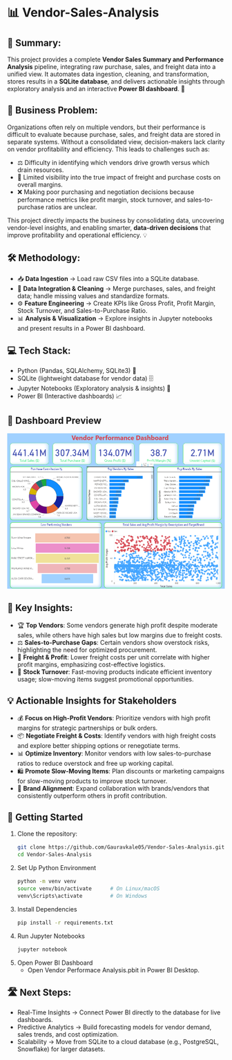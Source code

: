 # 📊 Vendor-Sales-Analysis

## 📝 Summary:
This project provides a complete **Vendor Sales Summary and Performance Analysis** pipeline, integrating raw purchase, sales, and freight data into a unified view. It automates data ingestion, cleaning, and transformation, stores results in a **SQLite database**, and delivers actionable insights through exploratory analysis and an interactive **Power BI dashboard**. 🚀

## 🏢 Business Problem:
Organizations often rely on multiple vendors, but their performance is difficult to evaluate because purchase, sales, and freight data are stored in separate systems. Without a consolidated view, decision-makers lack clarity on vendor profitability and efficiency. This leads to challenges such as:  

* ⚖️ Difficulty in identifying which vendors drive growth versus which drain resources.  
* 👀 Limited visibility into the true impact of freight and purchase costs on overall margins.  
* ❌ Making poor purchasing and negotiation decisions because performance metrics like profit margin, stock turnover, and sales-to-purchase ratios are unclear.  

This project directly impacts the business by consolidating data, uncovering vendor-level insights, and enabling smarter, **data-driven decisions** that improve profitability and operational efficiency. 💡

## 🛠️ Methodology:
* 📥 **Data Ingestion** → Load raw CSV files into a SQLite database.  
* 🔗 **Data Integration & Cleaning** → Merge purchases, sales, and freight data; handle missing values and standardize formats.  
* ⚙️ **Feature Engineering** → Create KPIs like Gross Profit, Profit Margin, Stock Turnover, and Sales-to-Purchase Ratio.  
* 📊 **Analysis & Visualization** → Explore insights in Jupyter notebooks and present results in a Power BI dashboard.  

## 💻 Tech Stack:
* Python (Pandas, SQLAlchemy, SQLite3) 🐍  
* SQLite (lightweight database for vendor data) 🗄️  
* Jupyter Notebooks (Exploratory analysis & insights) 📓  
* Power BI (Interactive dashboards) 📈  

## 📸 Dashboard Preview
![Dashboard Preview](https://github.com/Gauravkale05/Vendor-Sales-Analysis-/blob/main/SnapShot%20of%20the%20Dashboard.png)

## 🔑 Key Insights:
* 🏆 **Top Vendors**: Some vendors generate high profit despite moderate sales, while others have high sales but low margins due to freight costs.  
* ⚖️ **Sales-to-Purchase Gaps**: Certain vendors show overstock risks, highlighting the need for optimized procurement.  
* 🚚 **Freight & Profit**: Lower freight costs per unit correlate with higher profit margins, emphasizing cost-effective logistics.  
* 🔄 **Stock Turnover**: Fast-moving products indicate efficient inventory usage; slow-moving items suggest promotional opportunities.  

## 💡 Actionable Insights for Stakeholders
- 💰 **Focus on High-Profit Vendors**: Prioritize vendors with high profit margins for strategic partnerships or bulk orders.  
- 📦 **Negotiate Freight & Costs**: Identify vendors with high freight costs and explore better shipping options or renegotiate terms.  
- 📊 **Optimize Inventory**: Monitor vendors with low sales-to-purchase ratios to reduce overstock and free up working capital.  
- 🛍️ **Promote Slow-Moving Items**: Plan discounts or marketing campaigns for slow-moving products to improve stock turnover.  
- 🤝 **Brand Alignment**: Expand collaboration with brands/vendors that consistently outperform others in profit contribution.  

## 🚀 Getting Started
1. Clone the repository:
   ```bash
   git clone https://github.com/Gauravkale05/Vendor-Sales-Analysis.git
   cd Vendor-Sales-Analysis
2. Set Up Python Environment
   ```bash
   python -m venv venv
   source venv/bin/activate      # On Linux/macOS
   venv\Scripts\activate         # On Windows
3. Install Dependencies
   ```bash
   pip install -r requirements.txt
4. Run Jupyter Notebooks
   ```bash
   jupyter notebook
5. Open Power BI Dashboard
   * Open Vendor Performace Analysis.pbit in Power BI Desktop.
## 🛣️ Next Steps:
* Real-Time Insights → Connect Power BI directly to the database for live dashboards.
* Predictive Analytics → Build forecasting models for vendor demand, sales trends, and cost optimization.
* Scalability → Move from SQLite to a cloud database (e.g., PostgreSQL, Snowflake) for larger datasets.

